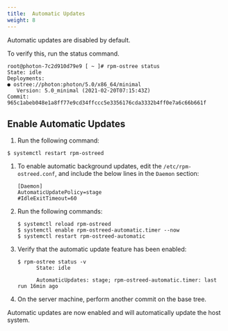 ```yaml
---
title:  Automatic Updates
weight: 8
---
```


Automatic updates are disabled by default. 

To verify this, run the status command.

    root@photon-7c2d910d79e9 [ ~ ]# rpm-ostree status 
    State: idle
    Deployments:
    ● ostree://photon:photon/5.0/x86_64/minimal
       Version: 5.0_minimal (2021-02-20T07:15:43Z)
    Commit: 965c1abeb048e1a8ff77e9cd34ffccc5e3356176cda3332b4ff0e7a6c66b661f
    


## Enable Automatic Updates

1. Run the following command:

```
$ systemctl restart rpm-ostreed
```

1. To enable automatic background updates, edit the `/etc/rpm-ostreed.conf`, and include the below lines in the `Daemon` section:

    ```
    [Daemon]
    AutomaticUpdatePolicy=stage
    #IdleExitTimeout=60
    ```

1. Run the following commands:

    ```
    $ systemctl reload rpm-ostreed
    $ systemctl enable rpm-ostreed-automatic.timer --now  
    $ systemctl restart rpm-ostreed-automatic
    ```

1. Verify that the automatic update feature has been enabled:

    ```
    $ rpm-ostree status -v 
          State: idle

          AutomaticUpdates: stage; rpm-ostreed-automatic.timer: last run 16min ago
    ```

1. On the server machine, perform another commit on the base tree. 

Automatic updates are now enabled and will automatically update the host system.

